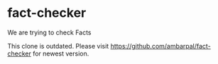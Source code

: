 # fact-checker
We are trying to check Facts


This clone is outdated. Please visit https://github.com/ambarpal/fact-checker for newest version.

